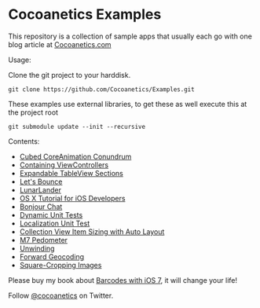Cocoanetics Examples
====================

This repository is a collection of sample apps that usually each go with one blog article at [Cocoanetics.com](http://www.cocoanetics.com)

Usage:

Clone the git project to your harddisk.

   `git clone https://github.com/Cocoanetics/Examples.git`

These examples use external libraries, to get these as well execute this at the project root

   `git submodule update --init --recursive`

Contents:

- [Cubed CoreAnimation Conundrum](http://bitly.com/NqcE6n)
- [Containing ViewControllers](http://j.mp/HFu8K5)
- [Expandable TableView Sections](http://bit.ly/gSbpZp)
- [Let's Bounce](http://j.mp/JyAfw1)
- [LunarLander](https://www.cocoanetics.com/2013/06/im-a-game-studio/)
- [OS X Tutorial for iOS Developers](http://bit.ly/NBVOSY)
- [Bonjour Chat](http://bit.ly/SMO5Re)
- [Dynamic Unit Tests](http://bit.ly/XWu1gE)
- [Localization Unit Test](http://bit.ly/YoC0Dk)
- [Collection View Item Sizing with Auto Layout](http://bit.ly/1dt7TGr)
- [M7 Pedometer](http://www.cocoanetics.com/2014/03/m7-pedometer/)
- [Unwinding](http://www.cocoanetics.com/2014/04/unwinding/)
- [Forward Geocoding](http://www.cocoanetics.com/2014/05/forward-geocoding/)
- [Square-Cropping Images](http://www.cocoanetics.com/2014/07/square-cropping-images/)

Please buy my book about [Barcodes with iOS 7](http://www.cocoanetics.com/2014/03/read-my-book/), it will change your life!

Follow [@cocoanetics](http://twitter.com/cocoanetics) on Twitter.
